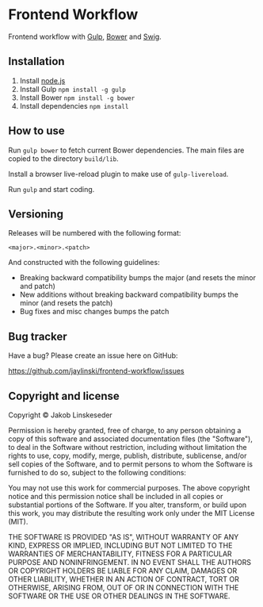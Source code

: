 Frontend Workflow
=================

Frontend workflow with [Gulp](https://github.com/gulpjs/gulp), [Bower](https://github.com/bower/bower) and [Swig](https://github.com/paularmstrong/swig).


Installation
------------

1. Install [node.js](http://nodejs.org/)
2. Install Gulp `npm install -g gulp`
2. Install Bower `npm install -g bower`
3. Install dependencies `npm install`


How to use
----------

Run `gulp bower` to fetch current Bower dependencies. The main files are copied to the directory `build/lib`.

Install a browser live-reload plugin to make use of `gulp-livereload`.

Run `gulp` and start coding.


Versioning
----------

Releases will be numbered with the following format:

`<major>.<minor>.<patch>`

And constructed with the following guidelines:

* Breaking backward compatibility bumps the major (and resets the minor and patch)
* New additions without breaking backward compatibility bumps the minor (and resets the patch)
* Bug fixes and misc changes bumps the patch


Bug tracker
-----------

Have a bug? Please create an issue here on GitHub:

https://github.com/jaylinski/frontend-workflow/issues


Copyright and license
---------------------

Copyright &copy; Jakob Linskeseder

Permission is hereby granted, free of charge, to any person obtaining a copy of this software and associated documentation files (the "Software"), to deal in the Software without restriction, including without limitation the rights to use, copy, modify, merge, publish, distribute, sublicense, and/or sell copies of the Software, and to permit persons to whom the Software is furnished to do so, subject to the following conditions:

You may not use this work for commercial purposes. The above copyright notice and this permission notice shall be included in all copies or substantial portions of the Software. If you alter, transform, or build upon this work, you may distribute the resulting work only under the MIT License (MIT).

THE SOFTWARE IS PROVIDED "AS IS", WITHOUT WARRANTY OF ANY KIND, EXPRESS OR IMPLIED, INCLUDING BUT NOT LIMITED TO THE WARRANTIES OF MERCHANTABILITY, FITNESS FOR A PARTICULAR PURPOSE AND NONINFRINGEMENT. IN NO EVENT SHALL THE AUTHORS OR COPYRIGHT HOLDERS BE LIABLE FOR ANY CLAIM, DAMAGES OR OTHER LIABILITY, WHETHER IN AN ACTION OF CONTRACT, TORT OR OTHERWISE, ARISING FROM, OUT OF OR IN CONNECTION WITH THE SOFTWARE OR THE USE OR OTHER DEALINGS IN THE SOFTWARE.
